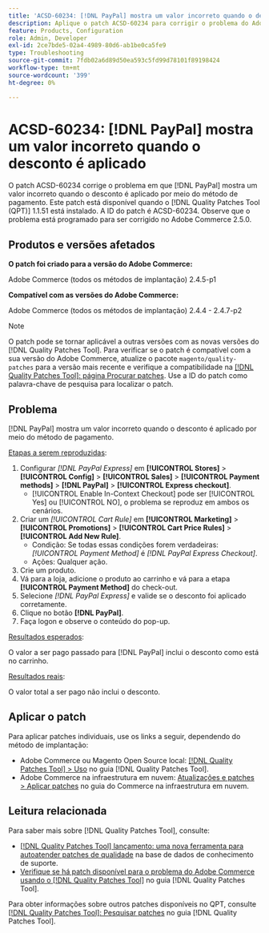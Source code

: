 ```yaml
---
title: 'ACSD-60234: [!DNL PayPal] mostra um valor incorreto quando o desconto é aplicado'
description: Aplique o patch ACSD-60234 para corrigir o problema do Adobe Commerce, em que [!DNL PayPal] mostra um valor incorreto quando o desconto é aplicado por meio do método de pagamento.
feature: Products, Configuration
role: Admin, Developer
exl-id: 2ce7bde5-02a4-4989-80d6-ab1be0ca5fe9
type: Troubleshooting
source-git-commit: 7fdb02a6d89d50ea593c5fd99d78101f89198424
workflow-type: tm+mt
source-wordcount: '399'
ht-degree: 0%

---
```


# ACSD-60234: [!DNL PayPal] mostra um valor incorreto quando o desconto é aplicado

O patch ACSD-60234 corrige o problema em que [!DNL PayPal] mostra um valor incorreto quando o desconto é aplicado por meio do método de pagamento. Este patch está disponível quando o [!DNL Quality Patches Tool (QPT)] 1.1.51 está instalado. A ID do patch é ACSD-60234. Observe que o problema está programado para ser corrigido no Adobe Commerce 2.5.0.

## Produtos e versões afetados

**O patch foi criado para a versão do Adobe Commerce:**

Adobe Commerce (todos os métodos de implantação) 2.4.5-p1

**Compatível com as versões do Adobe Commerce:**

Adobe Commerce (todos os métodos de implantação) 2.4.4 - 2.4.7-p2

>[!NOTE]
>
>O patch pode se tornar aplicável a outras versões com as novas versões do [!DNL Quality Patches Tool]. Para verificar se o patch é compatível com a sua versão do Adobe Commerce, atualize o pacote `magento/quality-patches` para a versão mais recente e verifique a compatibilidade na [[!DNL Quality Patches Tool]: página Procurar patches](https://experienceleague.adobe.com/tools/commerce-quality-patches/index.html?lang=pt-BR). Use a ID do patch como palavra-chave de pesquisa para localizar o patch.

## Problema

[!DNL PayPal] mostra um valor incorreto quando o desconto é aplicado por meio do método de pagamento.

<u>Etapas a serem reproduzidas</u>:

1. Configurar *[!DNL PayPal Express]* em **[!UICONTROL Stores]** > **[!UICONTROL Config]** > **[!UICONTROL Sales]** > **[!UICONTROL Payment methods]** > **[!DNL PayPal]** > **[!UICONTROL Express checkout]**.
   * [!UICONTROL Enable In-Context Checkout] pode ser [!UICONTROL Yes] ou [!UICONTROL NO], o problema se reproduz em ambos os cenários.
1. Criar um *[!UICONTROL Cart Rule]* em **[!UICONTROL Marketing]** > **[!UICONTROL Promotions]** > **[!UICONTROL Cart Price Rules]** > **[!UICONTROL Add New Rule]**.
   * Condição: Se todas essas condições forem verdadeiras: *[!UICONTROL Payment Method]* é *[!DNL PayPal Express Checkout]*.
   * Ações: Qualquer ação.
1. Crie um produto.
1. Vá para a loja, adicione o produto ao carrinho e vá para a etapa **[!UICONTROL Payment Method]** do check-out.
1. Selecione *[!DNL PayPal Express]* e valide se o desconto foi aplicado corretamente.
1. Clique no botão **[!DNL PayPal]**.
1. Faça logon e observe o conteúdo do pop-up.

<u>Resultados esperados</u>:

O valor a ser pago passado para [!DNL PayPal] inclui o desconto como está no carrinho.

<u>Resultados reais</u>:

O valor total a ser pago não inclui o desconto.

## Aplicar o patch

Para aplicar patches individuais, use os links a seguir, dependendo do método de implantação:

* Adobe Commerce ou Magento Open Source local: [[!DNL Quality Patches Tool] > Uso](/help/tools/quality-patches-tool/usage.md) no guia [!DNL Quality Patches Tool].
* Adobe Commerce na infraestrutura em nuvem: [Atualizações e patches > Aplicar patches](https://experienceleague.adobe.com/docs/commerce-cloud-service/user-guide/develop/upgrade/apply-patches.html?lang=pt-BR) no guia do Commerce na infraestrutura em nuvem.

## Leitura relacionada

Para saber mais sobre [!DNL Quality Patches Tool], consulte:

* [[!DNL Quality Patches Tool] lançamento: uma nova ferramenta para autoatender patches de qualidade](https://experienceleague.adobe.com/pt-br/docs/commerce-operations/tools/quality-patches-tool/quality-patches-tool-to-self-serve-quality-patches) na base de dados de conhecimento de suporte.
* [Verifique se há patch disponível para o problema do Adobe Commerce usando o  [!DNL Quality Patches Tool]](/help/tools/quality-patches-tool/patches-available-in-qpt/check-patch-for-magento-issue-with-magento-quality-patches.md) no guia [!DNL Quality Patches Tool].

Para obter informações sobre outros patches disponíveis no QPT, consulte [[!DNL Quality Patches Tool]: Pesquisar patches](https://experienceleague.adobe.com/tools/commerce-quality-patches/index.html?lang=pt-BR) no guia [!DNL Quality Patches Tool].
